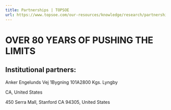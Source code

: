 ```yaml
---
title: Partnerships | TOPSOE
url: https://www.topsoe.com/our-resources/knowledge/research/partnerships#main-content
---
```


# OVER 80 YEARS OF PUSHING THE LIMITS

## Institutional partners:

Anker Engelunds Vej 1Bygning 101A2800 Kgs. Lyngby

CA, United States

450 Serra Mall, Stanford CA 94305, United States